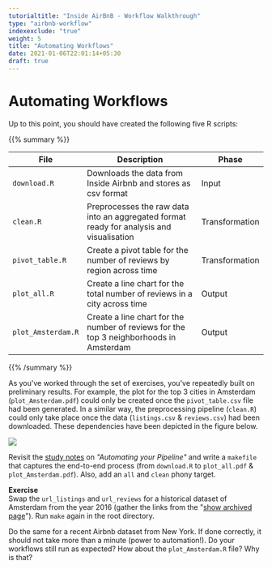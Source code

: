 ```yaml
---
tutorialtitle: "Inside AirBnB - Workflow Walkthrough"
type: "airbnb-workflow"
indexexclude: "true"
weight: 5
title: "Automating Workflows"
date: 2021-01-06T22:01:14+05:30
draft: true
---
```


# Automating Workflows

Up to this point, you should have created the following five R scripts: 

{{% summary %}}  

| File | Description | Phase | 
| ---- | ---------- | ------ | 
| `download.R` | Downloads the data from Inside Airbnb and stores as csv format | Input | 
| `clean.R` | Preprocesses the raw data into an aggregated format ready for analysis and visualisation  | Transformation | 
| `pivot_table.R` | Create a pivot table for the number of reviews by region across time | Transformation | 
| `plot_all.R` | Create a line chart for the total number of reviews in a city across time | Output | 
| `plot_Amsterdam.R` | Create a line chart for the number of reviews for the top 3 neighborhoods in Amsterdam | Output | 

{{% /summary %}}




As you've worked through the set of exercises, you've repeatedly built on preliminary results. For example, the plot for the top 3 cities in Amsterdam (`plot_Amsterdam.pdf`) could only be created once the `pivot_table.csv` file had been generated. In a similar way, the preprocessing pipeline (`clean.R`) could only take place once the data (`listings.csv` & `reviews.csv`) had been downloaded. These dependencies have been depicted in the figure below.


![](../images/dependencies.png)

Revisit the [study notes](http://tilburgsciencehub.com/workflow/automation/) on *"Automating your Pipeline"* and write a `makefile` that captures the end-to-end process (from `download.R` to `plot_all.pdf` & `plot_Amsterdam.pdf`). Also, add an `all` and `clean` phony target.


**Exercise**     
Swap the `url_listings` and `url_reviews` for a historical dataset of Amsterdam from the year 2016 (gather the links from the "[show archived page](http://insideairbnb.com/get-the-data.html)"). Run `make` again in the root directory.


Do the same for a recent Airbnb dataset from New York.  If done correctly, it should not take more than a minute (power to automation!). Do your workflows still run as expected? How about the `plot_Amsterdam.R` file? Why is that?

